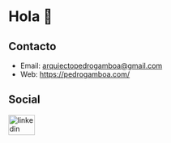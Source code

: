 # Hola 👋

## Contacto
* Email: arquiectopedrogamboa@gmail.com
* Web: https://pedrogamboa.com/

## Social

<a href="[https://www.linkedin.com/in/tu-perfil](https://www.linkedin.com/in/arquitectopedroggamboa/)" target="_blank">
  <img src="https://raw.githubusercontent.com/maurodesouza/profile-readme-generator/master/src/assets/icons/social/linkedin/default.svg" width="52" height="40" alt="linkedin logo"  />
</a>
